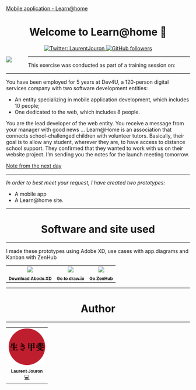 [Mobile application - Learn@home](https://xd.adobe.com/view/87c0d72d-766d-462b-9637-adcfcce105cb-d293/)

<h1 align="center">Welcome to Learn@home 👋</h1>

<p align="center">
  <a href="https://twitter.com/LaurentJouron">
    <img alt="Twitter: LaurentJouron"
      src="https://img.shields.io/twitter/follow/LaurentJouron.svg?style=social" target="_blank" />
  </a>   
  <a href="https://github.com/LaurentJouron">
    <img alt="GitHub followers" 
      src="https://img.shields.io/github/followers/LaurentJouron?style=social" />
  </a>
</p>
<p align="center">
    <img align="left"
      width="60px" 
        src="https://encrypted-tbn0.gstatic.com/images?q=tbn:ANd9GcSX4PiKOshpQfsfBToRmImIP_XLnyDnKDOL5A&usqp=CAU" />
</p>

___________
This exercise was conducted as part of a training session on:
___

You have been employed for 5 years at Dev4U, a 120-person digital services company with two software development entities:
* An entity specializing in mobile application development, which includes 10 people;
* One dedicated to the web, which includes 8 people.

You are the lead developer of the web entity.
You receive a message from your manager with good news …
Learn@Home is an association that connects school-challenged children with volunteer tutors. Basically, their goal is to allow any student, wherever they are, to have access to distance school support. They confirmed that they wanted to work with us on their website project.
I’m sending you the notes for the launch meeting tomorrow.

[Note from the next day](https://s3-eu-west-1.amazonaws.com/course.oc-static.com/projects/Python%20FR/P3%20-%20Designez%20une%20application%20Python%20adapt%C3%A9e%20aux%20besoins%20d'un%20client/Notes%20-%20R%C3%A9union%20Learn@Home.pdf)

__________

*In order to best meet your request, I have created two prototypes:*
* A mobile app
* A Learn@home site.

__________

<h1 align="center">Software and site used</h1>

___

<p align="left">I made these prototypes using Adobe XD, use cases with app.diagrams and Kanban with ZenHub

<table>
  <tr>
    <td align="center">
      <a href=https://www.adobe.com/fr/creativecloud.html?mv=search&mv=search&sdid=K42KVTW8&ef_id=CjwKCAiAm7OMBhAQEiwArvGi3FHq2oK2Da8lYSJPtB4xoFNbilgytRDUL-AQOHgXPe6gpI2ESrFznxoCVKIQAvD_BwE:G:s&s_kwcid=AL!3085!3!394610560730!e!!g!!adobe!1435912500!56537399459&gclid=CjwKCAiAm7OMBhAQEiwArvGi3FHq2oK2Da8lYSJPtB4xoFNbilgytRDUL-AQOHgXPe6gpI2ESrFznxoCVKIQAvD_BwE">
        <img width="100px"
          src="https://www.adobe.com/content/dam/cc/icons/xd.svg" /><br />
        <sub><b>Download Abode XD</b></sub></a><br />
      <a href=https://www.adobe.com/fr/creativecloud.html?mv=search&mv=search&sdid=K42KVTW8&ef_id=CjwKCAiAm7OMBhAQEiwArvGi3FHq2oK2Da8lYSJPtB4xoFNbilgytRDUL-AQOHgXPe6gpI2ESrFznxoCVKIQAvD_BwE:G:s&s_kwcid=AL!3085!3!394610560730!e!!g!!adobe!1435912500!56537399459&gclid=CjwKCAiAm7OMBhAQEiwArvGi3FHq2oK2Da8lYSJPtB4xoFNbilgytRDUL-AQOHgXPe6gpI2ESrFznxoCVKIQAvD_BwE" 
         title="Download Abode XD" ></a> 
    </td>
    <td align="center">
      <a href=https://app.diagrams.net/">
        <img width="100px"
          src="https://encrypted-tbn0.gstatic.com/images?q=tbn:ANd9GcQSS9vKeExvoTpm-cEXZUMIka4F03l9QMmAmDNPEHXR3C_q-K8CefPilaU-3H408_Fh3co&usqp=CAU" /><br />
        <sub><b>Go to draw.io</b></sub></a><br />
      <a href=https://app.diagrams.net/"
         title="Go to draw.io" ></a> 
    </td>
    <td align="center">
      <a href=https://www.zenhub.com/">
        <img width="100px"
          src="https://encrypted-tbn0.gstatic.com/images?q=tbn:ANd9GcTWR-VPNHKvU4FepBkxwJhQF5kpBzitZtMmfw&usqp=CAU" /><br />
        <sub><b>Go ZenHub</b></sub></a><br />
      <a href=https://www.zenhub.com/"
         title="Go ZenHub" ></a> 
    </td>
  </tr>
</table>

___________

<h1 align="center">Author</h1>

___

<table>
  <tr>
    <td align="center">
      <a href="https://github.com/LaurentJouron">
        <img src="https://raw.githubusercontent.com/LaurentJouron/LaurentJouron.github.io/main/ressources/img/logo/ikigai.png"
          width="100px;"/><br />
        <sub><b>Laurent Jouron</b></sub></a><br />
      <a href="https://github.com/LaurentJouron/Learn-home" title="Codeur de l'application">💻</a>
    </td>
  </tr>
</table>
